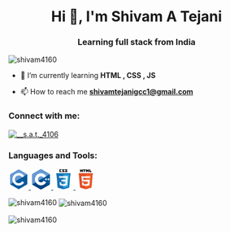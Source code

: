 <h1 align="center">Hi 👋, I'm Shivam A Tejani</h1>
<h3 align="center">Learning full stack from India</h3>

<p align="left"> <img src="https://komarev.com/ghpvc/?username=shivam4160&label=Profile%20views&color=0e75b6&style=flat" alt="shivam4160" /> </p>

- 🌱 I’m currently learning **HTML , CSS , JS**

- 📫 How to reach me **shivamtejanigcc1@gmail.com**

<h3 align="left">Connect with me:</h3>
<p align="left">
<a href="https://instagram.com/__s.a.t._4106" target="blank"><img align="center" src="https://raw.githubusercontent.com/rahuldkjain/github-profile-readme-generator/master/src/images/icons/Social/instagram.svg" alt="__s.a.t._4106" height="30" width="40" /></a>
</p>

<h3 align="left">Languages and Tools:</h3>
<p align="left"> <a href="https://www.cprogramming.com/" target="_blank" rel="noreferrer"> <img src="https://raw.githubusercontent.com/devicons/devicon/master/icons/c/c-original.svg" alt="c" width="40" height="40"/> </a> <a href="https://www.w3schools.com/cpp/" target="_blank" rel="noreferrer"> <img src="https://raw.githubusercontent.com/devicons/devicon/master/icons/cplusplus/cplusplus-original.svg" alt="cplusplus" width="40" height="40"/> </a> <a href="https://www.w3schools.com/css/" target="_blank" rel="noreferrer"> <img src="https://raw.githubusercontent.com/devicons/devicon/master/icons/css3/css3-original-wordmark.svg" alt="css3" width="40" height="40"/> </a> <a href="https://www.w3.org/html/" target="_blank" rel="noreferrer"> <img src="https://raw.githubusercontent.com/devicons/devicon/master/icons/html5/html5-original-wordmark.svg" alt="html5" width="40" height="40"/> </a> </p>

<p><img align="left" src="https://github-readme-stats.vercel.app/api/top-langs?username=shivam4160&show_icons=true&locale=en&layout=compact" alt="shivam4160" /></p>

<p>&nbsp;<img align="center" src="https://github-readme-stats.vercel.app/api?username=shivam4160&show_icons=true&locale=en" alt="shivam4160" /></p>

<p><img align="center" src="https://github-readme-streak-stats.herokuapp.com/?user=shivam4160&" alt="shivam4160" /></p>

